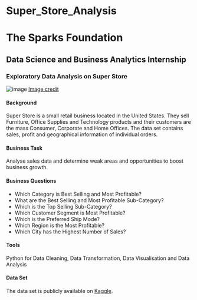 # Super_Store_Analysis
# The Sparks Foundation
## Data Science and Business Analytics Internship
### Exploratory Data Analysis on Super Store

![image](https://user-images.githubusercontent.com/81607668/127727120-a11f32fa-3042-4773-b54e-fd1a792fff2f.png)
[Image credit](https://www.blogto.com/real-estate-toronto/2021/04/iconic-kims-convenience-store-for-sale-toronto/)

#### Background
Super Store is a small retail business located in the United States. They sell Furniture, Office Supplies and Technology products and their customers are the mass Consumer, Corporate and Home Offices. The data set contains sales, profit and geographical information of individual orders.

#### Business Task
Analyse sales data and determine weak areas and opportunities to boost business growth.

#### Business Questions
- Which Category is Best Selling and Most Profitable?
- What are the Best Selling and Most Profitable Sub-Category?
- Which is the Top Selling Sub-Category?
- Which Customer Segment is Most Profitable?
- Which is the Preferred Ship Mode?
- Which Region is the Most Profitable?
- Which City has the Highest Number of Sales?

#### Tools
Python for Data Cleaning, Data Transformation, Data Visualisation and Data Analysis

#### Data Set
The data set is publicly available on [Kaggle](https://www.kaggle.com/akashkothare/tsf-datasets).

